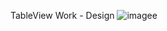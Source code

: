 TableView Work - Design
![imagee](https://github.com/abdulkadiraktar/SpotifyUI/assets/165018423/592d409c-730c-467e-b09b-1972173e44f9)

